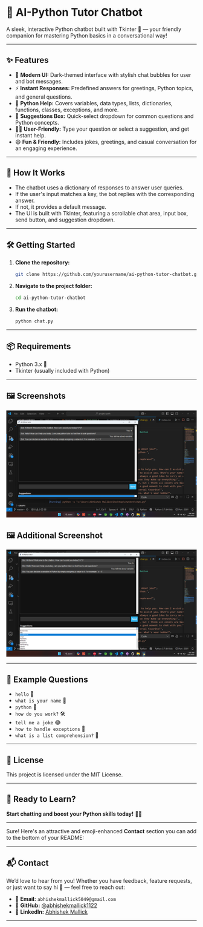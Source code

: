 

# 🤖 AI-Python Tutor Chatbot

A sleek, interactive Python chatbot built with Tkinter 🐍 — your friendly companion for mastering Python basics in a conversational way!

---

## ✨ Features

- 🖤 **Modern UI:** Dark-themed interface with stylish chat bubbles for user and bot messages.
- ⚡ **Instant Responses:** Predefined answers for greetings, Python topics, and general questions.
- 🧠 **Python Help:** Covers variables, data types, lists, dictionaries, functions, classes, exceptions, and more.
- 🎯 **Suggestions Box:** Quick-select dropdown for common questions and Python concepts.
- 👨‍💻 **User-Friendly:** Type your question or select a suggestion, and get instant help.
- 😄 **Fun & Friendly:** Includes jokes, greetings, and casual conversation for an engaging experience.

---

## 🚀 How It Works

- The chatbot uses a dictionary of responses to answer user queries.
- If the user's input matches a key, the bot replies with the corresponding answer.
- If not, it provides a default message.
- The UI is built with Tkinter, featuring a scrollable chat area, input box, send button, and suggestion dropdown.

---

## 🛠️ Getting Started

1. **Clone the repository:**
   ```bash
   git clone https://github.com/yourusername/ai-python-tutor-chatbot.git
   ```
2. **Navigate to the project folder:**
   ```bash
   cd ai-python-tutor-chatbot
   ```
3. **Run the chatbot:**
   ```bash
   python chat.py
   ```

---

## 📦 Requirements

- Python 3.x 🐍
- Tkinter (usually included with Python)

---

## 🖼️ Screenshots

![Chatbot UI](screenshot/Screenshot%202025-10-06%20084650.png)
## 🖼️ Additional Screenshot

![Chatbot UI - Conversation View](screenshot/Screenshot%202025-10-06%20084714.png)

---

## 💬 Example Questions

- `hello` 👋
- `what is your name` 🤖
- `python` 🐍
- `how do you work?` 🛠️
- `tell me a joke` 😂
- `how to handle exceptions` 🚨
- `what is a list comprehension?` 🧩



---

## 📄 License

This project is licensed under the MIT License.

---

## 🎉 Ready to Learn?

**Start chatting and boost your Python skills today!** 💬🔥

---
Sure! Here's an attractive and emoji-enhanced **Contact** section you can add to the bottom of your README:

---

## 📬 Contact

We’d love to hear from you! Whether you have feedback, feature requests, or just want to say hi 👋 — feel free to reach out:

- 📧 **Email:** `abhishekmallick5049@gmail.com`
- 🐙 **GitHub:** [@abhishekmallick1122](https://github.com/abhishekmallick1122)
- 💼 **LinkedIn:** [Abhishek Mallick](https://www.linkedin.com/in/abhishek-mallick-836504283/)

---



